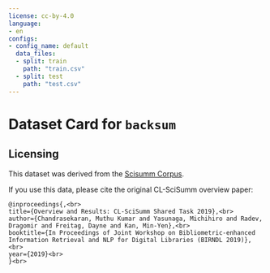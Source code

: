 ```yaml
---
license: cc-by-4.0
language:
- en
configs:
- config_name: default
  data_files:
  - split: train
    path: "train.csv"
  - split: test
    path: "test.csv"
---
```


# Dataset Card for `backsum`

## Licensing

This dataset was derived from the [Scisumm Corpus](https://github.com/WING-NUS/scisumm-corpus).

If you use this data, please cite the original CL-SciSumm overview paper:
```
@inproceedings{,<br>
title={Overview and Results: CL-SciSumm Shared Task 2019},<br>
author={Chandrasekaran, Muthu Kumar and Yasunaga, Michihiro and Radev, Dragomir and Freitag, Dayne and Kan, Min-Yen},<br>
booktitle={In Proceedings of Joint Workshop on Bibliometric-enhanced Information Retrieval and NLP for Digital Libraries (BIRNDL 2019)},<br>
year={2019}<br>
}<br>
```